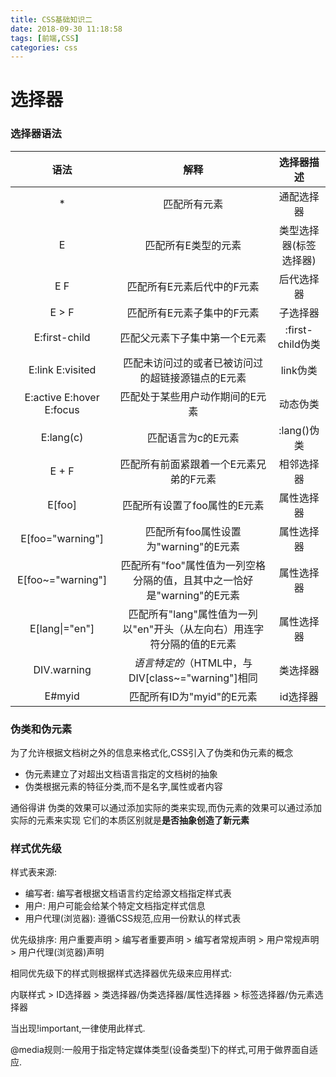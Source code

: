 ```yaml
---
title: CSS基础知识二
date: 2018-09-30 11:18:58
tags: [前端,CSS]
categories: css
---
```


# 选择器

<!-- more -->

### 选择器语法

|           语法            |                             解释                             |       选择器描述       |
| :-----------------------: | :----------------------------------------------------------: | :--------------------: |
|             *             |                         匹配所有元素                         |       通配选择器       |
|             E             |                     匹配所有E类型的元素                      | 类型选择器(标签选择器) |
|            E F            |                  匹配所有E元素后代中的F元素                  |       后代选择器       |
|           E > F           |                  匹配所有E元素子集中的F元素                  |        子选择器        |
|       E:first-child       |                匹配父元素下子集中第一个E元素                 |    :first-child伪类    |
|    E:link   E:visited     |      匹配未访问过的或者已被访问过的超链接源锚点的E元素       |        link伪类        |
| E:active  E:hover E:focus |               匹配处于某些用户动作期间的E元素                |        动态伪类        |
|         E:lang(c)         |                      匹配语言为c的E元素                      |      :lang()伪类       |
|           E + F           |            匹配所有前面紧跟着一个E元素兄弟的F元素            |       相邻选择器       |
|          E[foo]           |                 匹配所有设置了foo属性的E元素                 |       属性选择器       |
|     E[foo="warning"]      |            匹配所有foo属性设置为"warning"的E元素             |       属性选择器       |
|     E[foo~="warning"]     | 匹配所有"foo"属性值为一列空格分隔的值，且其中之一恰好是"warning"的E元素 |       属性选择器       |
|    E[lang&#124;="en"]     | 匹配所有"lang"属性值为一列以"en"开头（从左向右）用连字符分隔的值的E元素 |       属性选择器       |
|        DIV.warning        |      *语言特定的*（HTML中，与DIV[class~="warning"]相同       |        类选择器        |
|          E#myid           |                  匹配所有ID为"myid"的E元素                   |        id选择器        |

### 伪类和伪元素

为了允许根据文档树之外的信息来格式化,CSS引入了伪类和伪元素的概念

* 伪元素建立了对超出文档语言指定的文档树的抽象
* 伪类根据元素的特征分类,而不是名字,属性或者内容

通俗得讲  伪类的效果可以通过添加实际的类来实现,而伪元素的效果可以通过添加实际的元素来实现 
它们的本质区别就是**是否抽象创造了新元素**

### 样式优先级

样式表来源:

* 编写者: 编写者根据文档语言约定给源文档指定样式表
* 用户: 用户可能会给某个特定文档指定样式信息
* 用户代理(浏览器): 遵循CSS规范,应用一份默认的样式表

优先级排序:  用户重要声明 > 编写者重要声明 > 编写者常规声明 > 用户常规声明 > 用户代理(浏览器)声明

相同优先级下的样式则根据样式选择器优先级来应用样式:

内联样式 > ID选择器 > 类选择器/伪类选择器/属性选择器 > 标签选择器/伪元素选择器

当出现!important,一律使用此样式.

@media规则:一般用于指定特定媒体类型(设备类型)下的样式,可用于做界面自适应.